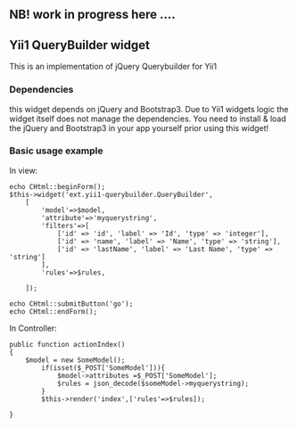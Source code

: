 ## NB! work in progress here ....

## Yii1 QueryBuilder widget
This is an implementation of jQuery Querybuilder for Yii1 

### Dependencies
this widget depends on jQuery and Bootstrap3. Due to Yii1 widgets logic the widget itself
 does not manage the dependencies. You need to install & load the jQuery and Bootstrap3 
 in your app yourself prior using this widget!

### Basic usage example
In view:
 
```
echo CHtml::beginForm();
$this->widget('ext.yii1-querybuilder.QueryBuilder',
    [
        'model'=>$model,
        'attribute'=>'myquerystring',
        'filters'=>[
            ['id' => 'id', 'label' => 'Id', 'type' => 'integer'],
            ['id' => 'name', 'label' => 'Name', 'type' => 'string'],
            ['id' => 'lastName', 'label' => 'Last Name', 'type' => 'string']
        ],
        'rules'=>$rules,

    ]);

echo CHtml::submitButton('go');
echo CHtml::endForm();

```
In Controller:
```
public function actionIndex()
{
    $model = new SomeModel();
        if(isset($_POST['SomeModel'])){
            $model->attributes =$_POST['SomeModel'];
            $rules = json_decode($someModel->myquerystring);
        }
        $this->render('index',['rules'=>$rules]);

}
```